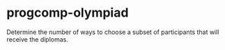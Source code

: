 # progcomp-olympiad
Determine the number of ways to choose a subset of participants that will receive the diplomas.
